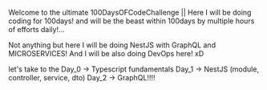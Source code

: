 Welcome to the ultimate 100DaysOFCodeChallenge
|| Here I will be doing coding for 100days! and will be the beast within 100days by multiple hours of efforts daily!...

Not anything but here I will be doing NestJS with GraphQL and MICROSERVICES!
And I will be also doing DevOps here! xD

let's take to the Day_0 -> Typescript fundamentals
Day_1 -> NestJS (module, controller, service, dto)
Day_2 -> GraphQL!!!!
